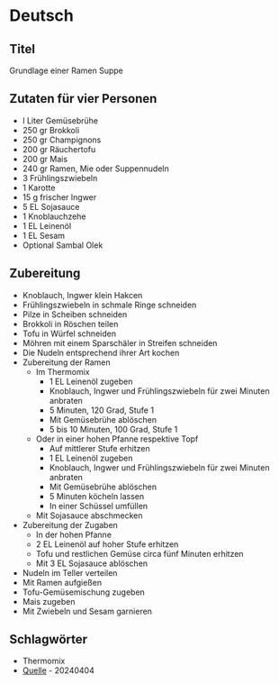 # Deutsch

## Titel

Grundlage einer Ramen Suppe

## Zutaten für vier Personen

* l Liter Gemüsebrühe
* 250 gr Brokkoli
* 250 gr Champignons
* 200 gr Räuchertofu
* 200 gr Mais
* 240 gr Ramen, Mie oder Suppennudeln
* 3 Frühlingszwiebeln
* 1 Karotte
* 15 g frischer Ingwer
* 5 EL Sojasauce
* 1 Knoblauchzehe
* 1 EL Leinenöl
* 1 EL Sesam
* Optional Sambal Olek

## Zubereitung

* Knoblauch, Ingwer klein Hakcen
* Frühlingszwiebeln in schmale Ringe schneiden
* Pilze in Scheiben schneiden
* Brokkoli in Röschen teilen
* Tofu in Würfel schneiden
* Möhren mit einem Sparschäler in Streifen schneiden
* Die Nudeln entsprechend ihrer Art kochen
* Zubereitung der Ramen
  * Im Thermomix
    * 1 EL Leinenöl zugeben
    * Knoblauch, Ingwer und Frühlingszwiebeln für zwei Minuten anbraten
    * 5 Minuten, 120 Grad, Stufe 1
    * Mit Gemüsebrühe ablöschen
    * 5 bis 10 Minuten, 100 Grad, Stufe 1
  * Oder in einer hohen Pfanne respektive Topf
    * Auf mittlerer Stufe erhitzen
    * 1 EL Leinenöl zugeben
    * Knoblauch, Ingwer und Frühlingszwiebeln für zwei Minuten anbraten
    * Mit Gemüsebrühe ablöschen
    * 5 Minuten köcheln lassen
    * In einer Schüssel umfüllen
  * Mit Sojasauce abschmecken
* Zubereitung der Zugaben
  * In der hohen Pfanne
  * 2 EL Leinenöl auf hoher Stufe erhitzen
  * Tofu und restlichen Gemüse circa fünf Minuten erhitzen
  * Mit 3 EL Sojasauce ablöschen
* Nudeln im Teller verteilen
* Mit Ramen aufgießen
* Tofu-Gemüsemischung zugeben
* Mais zugeben
* Mit Zwiebeln und Sesam garnieren

## Schlagwörter

* Thermomix
* [Quelle](https://www.youtube.com/watch?v=zp6b8WKOUEo) - 20240404
